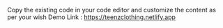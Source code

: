Copy the existing code in your code editor and customize the content as per your wish
Demo Link : https://teenzclothing.netlify.app



